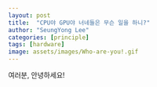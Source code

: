 ```yaml
---
layout: post
title:  "CPU야 GPU야 너네들은 무슨 일을 하니?"
author: "SeungYong Lee"
categories: [principle]
tags: [hardware]
image: assets/images/Who-are-you!.gif
---
```

여러분, 안녕하세요!

